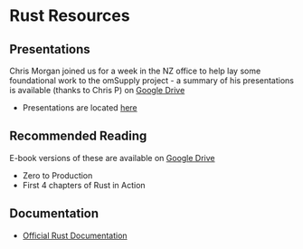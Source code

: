 # Rust Resources

## Presentations
Chris Morgan joined us for a week in the NZ office to help lay some foundational work to the omSupply project - a summary of his presentations is available (thanks to Chris P) on [Google Drive](https://docs.google.com/document/d/1q4eTNRNf3aOI1_IUdWAVUGjPQvj6CCNCjgKprMFTnuQ/edit#)
* Presentations are located [here](https://drive.google.com/drive/folders/1wbGUvodNv8E6VAuZkTpFSSIxYamHwFEf)

## Recommended Reading 
E-book versions of these are available on [Google Drive](https://drive.google.com/drive/folders/1i4Ld_qxc7teWhd04SVrBjjFOD-7cvVx_)
* Zero to Production
* First 4 chapters of Rust in Action

## Documentation
* [Official Rust Documentation](https://www.rust-lang.org/learn)
